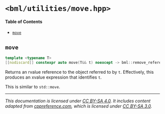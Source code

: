 # `<bml/utilities/move.hpp>`
#### Table of Contents
- [`move`](#move)

## `move`
```c++
template <typename T>
[[nodiscard]] constexpr auto move(T&& t) noexcept -> bml::remove_reference_ty<T>&&;
```
Returns an rvalue reference to the object referred to by `t`. Effectively, this produces an xvalue
expression that identifies `t`.

This is similar to `std::move`.

---
*This documentation is licensed under [CC BY-SA 4.0][1]. It includes content adapted from
[cppreference.com][2], which is licensed under [CC BY-SA 3.0][3].*

[1]: https://creativecommons.org/licenses/by-sa/4.0
[2]: https://en.cppreference.com
[3]: https://creativecommons.org/licenses/by-sa/3.0
